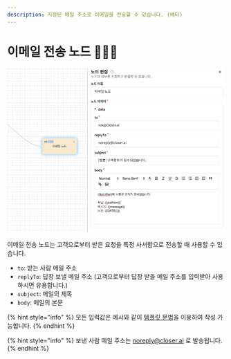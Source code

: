 ```yaml
---
description: 지정된 메일 주소로 이메일을 전송할 수 있습니다. (베타)
---
```


# 이메일 전송 노드 👩🏻‍🔬

![&#xC774;&#xBA54;&#xC77C; &#xB178;&#xB4DC; &#xD3B8;&#xC9D1; &#xD654;&#xBA74;](../../../.gitbook/assets/email_node_example.png)

이메일 전송 노드는 고객으로부터 받은 요청을 특정 사서함으로 전송할 때 사용할 수 있습니다.

* `to`: 받는 사람 메일 주소
* `replyTo`: 답장 보낼 메일 주소 \(고객으로부터 답장 받을 메일 주소를 입력받아 사용하시면 유용합니다.\)
* `subject`: 메일의 제목
* `body`: 메일의 본문 

{% hint style="info" %}
모든 입력값은 예시와 같이 [템플릿 문법](../advanced/template-syntax.md)을 이용하여 작성 가능합니다.
{% endhint %}

{% hint style="info" %}
보낸 사람 메일 주소는 noreply@closer.ai 로 발송됩니다. 
{% endhint %}

